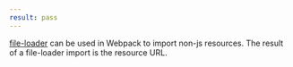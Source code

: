 ```yaml
---
result: pass
---
```


[file-loader] can be used in Webpack to import non-js resources. The result of a file-loader import is the resource URL.

[file-loader]: https://webpack.js.org/loaders/file-loader/
